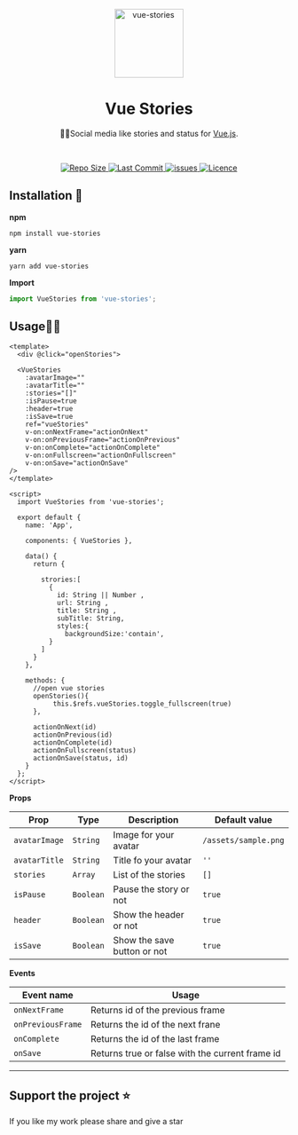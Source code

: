 <p align="center">
  <img height="124" src="https://i.ibb.co/McgsCqf/vue-stories.png" alt="vue-stories">
</p>

<h1 align="center">
  Vue Stories
</h1>

<p align="center">
  ✌🏻Social media like stories and status for <a href="https://vuejs.org/">Vue.js</a>.
  <br>
</p>
<br>
<p align="center">
  <a href="https://npmjs.org/package/vue-stories">
    <img alt="Repo Size" src="https://img.shields.io/github/repo-size/MustafaPatharia/vue-stories?color=%2342b883" />
</a>
  <a href="https://npmjs.org/package/vue-stories">
    <img alt="Last Commit" src="https://img.shields.io/github/last-commit/MustafaPatharia/vue-stories?color=%2342b883" />
</a>
  </a>
  <a href="https://npmjs.org/package/vue-stories">
    <img alt="issues" src="https://img.shields.io/github/issues/MustafaPatharia/vue-stories?color=%2342b883" />
</a>
  <a href="https://npmjs.org/package/vue-stories">
    <img alt="Licence" src="https://img.shields.io/npm/l/vue-stories?color=%2342b883" />
</a>
</p>

## Installation  🚀

**npm**
```shell
npm install vue-stories
```
**yarn**
```shell
yarn add vue-stories
```
**Import**
```js
import VueStories from 'vue-stories';
```


## Usage👨‍💻

```vue
<template>
  <div @click="openStories">
  
  <VueStories
    :avatarImage=""
    :avatarTitle=""
    :stories="[]" 
    :isPause=true 
    :header=true
    :isSave=true
    ref="vueStories"
    v-on:onNextFrame="actionOnNext"
    v-on:onPreviousFrame="actionOnPrevious"
    v-on:onComplete="actionOnComplete"
    v-on:onFullscreen="actionOnFullscreen"
    v-on:onSave="actionOnSave"
/>
</template>

<script>
  import VueStories from 'vue-stories';

  export default {
    name: 'App',
    
    components: { VueStories },
    
    data() {
      return {
      
        strories:[
          {
            id: String || Number ,
            url: String ,
            title: String ,
            subTitle: String,
            styles:{
              backgroundSize:'contain',  
          }
        ]
      }
    },
    
    methods: {
      //open vue stories
      openStories(){
           this.$refs.vueStories.toggle_fullscreen(true)
      },
      
      actionOnNext(id)
      actionOnPrevious(id)
      actionOnComplete(id)
      actionOnFullscreen(status)
      actionOnSave(status, id)
    }
  };
</script>
```

**Props**

| Prop | Type | Description | Default value |
| ------ | ------ | ------ | ------ |
`avatarImage` | `String` | Image for your avatar | `/assets/sample.png`
`avatarTitle` | `String` | Title fo your avatar | `''`
`stories` | `Array` | List of the stories | `[]`
`isPause` | `Boolean` | Pause the story or not | `true`
`header` | `Boolean` | Show the header or not | `true`
`isSave` | `Boolean` | Show the save button or not | `true`

**Events**

| Event name | Usage |
| ------ | ------ |
`onNextFrame` | Returns id of the previous frame |
`onPreviousFrame` | Returns the id of the next frane |
`onComplete` | Returns the id of the last frame |
`onSave` | Returns true or false with the current frame id |

---

## Support the project ⭐

If you like my work please share and give a star







